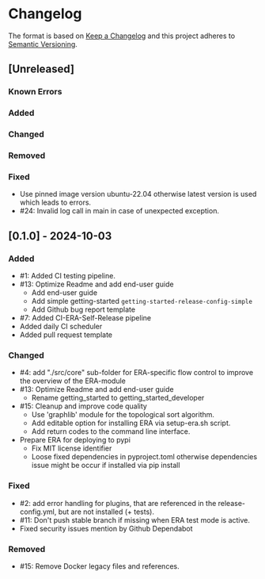 # Changelog

The format is based on [Keep a Changelog](http://keepachangelog.com/en/1.0.0/)
and this project adheres to [Semantic Versioning](http://semver.org/spec/v2.0.0.html).

## [Unreleased]

### Known Errors

### Added

### Changed

### Removed

### Fixed

- Use pinned image version ubuntu-22.04 otherwise latest version is used which leads to
  errors.
- #24: Invalid log call in main in case of unexpected exception.

## [0.1.0] - 2024-10-03

### Added

- #1: Added CI testing pipeline.
- #13: Optimize Readme and add end-user guide
  - Add end-user guide
  - Add simple getting-started `getting-started-release-config-simple`
  - Add Github bug report template
- #7: Added CI-ERA-Self-Release pipeline
- Added daily CI scheduler
- Added pull request template

### Changed

- #4: add "./src/core" sub-folder for ERA-specific flow control to improve the overview of
  the ERA-module
- #13: Optimize Readme and add end-user guide
  - Rename getting_started to getting_started_developer
- #15: Cleanup and improve code quality
  - Use 'graphlib' module for the topological sort algorithm.
  - Add editable option for installing ERA via setup-era.sh script.
  - Add return codes to the command line interface.
- Prepare ERA for deploying to pypi
  - Fix MIT license identifier
  - Loose fixed dependencies in pyproject.toml otherwise dependencies issue might be occur if installed via pip install

### Fixed

- #2: add error handling for plugins, that are referenced in the release-config.yml, but are
  not installed (+ tests).
- #11: Don't push stable branch if missing when ERA test mode is active.
- Fixed security issues mention by Github Dependabot

### Removed

- #15: Remove Docker legacy files and references.
